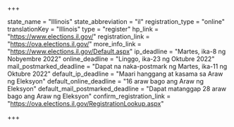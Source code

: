 +++

state_name = "Illinois"
state_abbreviation = "il"
registration_type = "online"
translationKey = "Illinois"
type = "register"
hp_link = "https://www.elections.il.gov/"
registration_link = "https://ova.elections.il.gov/"
more_info_link = "https://www.elections.il.gov/Default.aspx"
ip_deadline = "Martes, ika-8 ng Nobyembre 2022"
online_deadline = "Linggo, ika-23 ng Oktubre 2022"
mail_postmarked_deadline = "Dapat na naka-postmark ng Martes, ika-11 ng Oktubre 2022"
default_ip_deadline = "Maari hanggang at kasama sa  Araw ng Eleksyon"
default_online_deadline = "16 araw bago ang Araw ng Eleksyon"
default_mail_postmarked_deadline = "Dapat matanggap 28 araw bago ang Araw ng Eleksyon"
confirm_registration_link = "https://ova.elections.il.gov/RegistrationLookup.aspx"

+++
